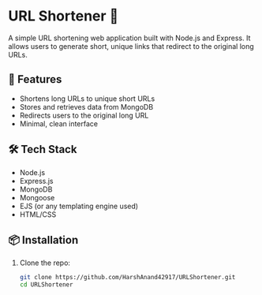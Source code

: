 # URL Shortener 🔗

A simple URL shortening web application built with Node.js and Express. It allows users to generate short, unique links that redirect to the original long URLs.

## 🚀 Features

- Shortens long URLs to unique short URLs
- Stores and retrieves data from MongoDB
- Redirects users to the original long URL
- Minimal, clean interface

## 🛠️ Tech Stack

- Node.js
- Express.js
- MongoDB
- Mongoose
- EJS (or any templating engine used)
- HTML/CSS

## 📦 Installation

1. Clone the repo:
   ```bash
   git clone https://github.com/HarshAnand42917/URLShortener.git
   cd URLShortener

